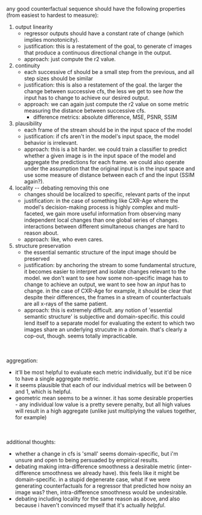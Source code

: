 any good counterfactual sequence should have the following properties (from easiest to hardest to measure):<br>
1. output linearity
    - regressor outputs should have a constant rate of change (which implies monotonicity).
    - justification: this is a restatement of the goal, to generate cf images that produce a continuous directional change in the output.
    - approach: just compute the r2 value.
2. continuity
    - each successive cf should be a small step from the previous, and all step sizes should be similar
    - justification: this is also a restatement of the goal. the larger the change between successive cfs, the less we get to see *how* the input has to change to achieve our desired output.
    - approach: we can again just compute the r2 value on some metric measuring the distance between successive cfs.
        - difference metrics: absolute difference, MSE, PSNR, SSIM
3. plausibility
    - each frame of the stream should be in the input space of the model
    - justification: if cfs aren't in the model's input space, the model behavior is irrelevant.
    - approach: this is a bit harder. we could train a classifier to predict whether a given image is in the input space of the model and aggregate the predictions for each frame. we could also operate under the assumption that the original input is in the input space and use some measure of distance between each cf and the input (SSIM again?).
4. locality -- debating removing this one
    - changes should be localized to specific, relevant parts of the input
    - justification: in the case of something like CXR-Age where the model's decision-making process is highly complex and multi-faceted, we gain more useful information from observing many independent local changes than one global series of changes. interactions between different simultaneous changes are hard to reason about.
    - approach: like, who even cares.
5. structure preservation
    - the essential semantic structure of the input image should be preserved
    - justification: by anchoring the stream to some fundamental structure, it becomes easier to interpret and isolate changes relevant to the model. we don't want to see how some non-specific image has to change to achieve an output, we want to see how an *input* has to change. in the case of CXR-Age for example, it should be clear that despite their differences, the frames in a stream of counterfactuals are all x-rays of the same patient.
    - approach: this is extremely difficult. any notion of 'essential semantic structure' is subjective and domain-specific. this could lend itself to a separate model for evaluating the extent to which two images share an underlying strucutre in a domain. that's clearly a cop-out, though. seems totally impracticable.

<br><br>
aggregation:<br>
- it'll be most helpful to evaluate each metric individually, but it'd be nice to have a single aggregate metric.
- it seems plausible that each of our individual metrics will be between 0 and 1, which is helpful.
- geometric mean seems to be a winner. it has some desirable properties - any individual low value is a pretty severe penalty, but all high values will result in a high aggregate (unlike just multiplying the values together, for example)

<br><br>
additional thoughts:<br>
- whether a change in cfs is 'small' seems domain-specific, but i'm unsure and open to being persuaded by empirical results.
- debating making intra-difference smoothness a desirable metric (inter-difference smoothness we already have). this feels like it might be domain-specific. in a stupid degenerate case, what if we were generating counterfactuals for a regressor that predicted how noisy an image was? then, intra-difference smoothness would be undesirable.
- debating including locality for the same reason as above, and also because i haven't convinced myself that it's actually *helpful*.

